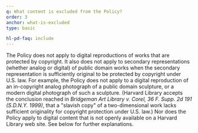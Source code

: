 ```yaml
---
q: What content is excluded from the Policy?
order: 3
anchor: what-is-excluded
type: basic

hl-pd-faq: include
---
```

The Policy does not apply to digital reproductions of works that are protected by copyright. It also does not apply to secondary representations (whether analog or digital) of public domain works when the secondary representation is sufficiently original to be protected by copyright under U.S. law. For example, the Policy does not apply to a digital reproduction of an in-copyright analog photograph of a public domain sculpture, or a modern digital photograph of such a sculpture. (Harvard Library accepts the conclusion reached in _Bridgeman Art Library v. Corel, 36 F. Supp. 2d 191 (S.D.N.Y. 1999)_, that a "slavish copy" of a two-dimensional work lacks sufficient originality for copyright protection under U.S. law.) Nor does the Policy apply to digital content that is not openly available on a Harvard Library web site. See below for further explanations.
